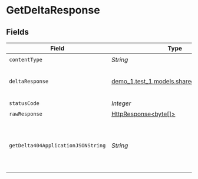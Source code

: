 # GetDeltaResponse


## Fields

| Field                                                                                                                    | Type                                                                                                                     | Required                                                                                                                 | Description                                                                                                              |
| ------------------------------------------------------------------------------------------------------------------------ | ------------------------------------------------------------------------------------------------------------------------ | ------------------------------------------------------------------------------------------------------------------------ | ------------------------------------------------------------------------------------------------------------------------ |
| `contentType`                                                                                                            | *String*                                                                                                                 | :heavy_check_mark:                                                                                                       | N/A                                                                                                                      |
| `deltaResponse`                                                                                                          | [demo_1.test_1.models.shared.DeltaResponse](../../models/shared/DeltaResponse.md)                                        | :heavy_minus_sign:                                                                                                       | The requested Deployment Delta.                                                                                          |
| `statusCode`                                                                                                             | *Integer*                                                                                                                | :heavy_check_mark:                                                                                                       | N/A                                                                                                                      |
| `rawResponse`                                                                                                            | [HttpResponse<byte[]>](https://docs.oracle.com/en/java/javase/11/docs/api/java.net.http/java/net/http/HttpResponse.html) | :heavy_minus_sign:                                                                                                       | N/A                                                                                                                      |
| `getDelta404ApplicationJSONString`                                                                                       | *String*                                                                                                                 | :heavy_minus_sign:                                                                                                       | No Deployment Delta with ID `deltaId` found in Application.<br/><br/>                                                    |